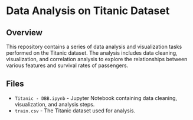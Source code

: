 # Data Analysis on Titanic Dataset

## Overview

This repository contains a series of data analysis and visualization tasks performed on the Titanic dataset. The analysis includes data cleaning, visualization, and correlation analysis to explore the relationships between various features and survival rates of passengers.

## Files

- `Titanic - DBB.ipynb` - Jupyter Notebook containing data cleaning, visualization, and analysis steps.
- `train.csv` - The Titanic dataset used for analysis.
